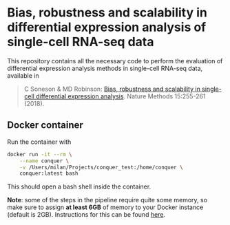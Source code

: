 # Bias, robustness and scalability in differential expression analysis of single-cell RNA-seq data

This repository contains all the necessary code to perform the evaluation of differential expression analysis methods in single-cell RNA-seq data, available in 

> C Soneson & MD Robinson: [Bias, robustness and scalability in single-cell differential expression analysis](https://www.nature.com/articles/nmeth.4612). Nature Methods 15:255-261 (2018).


## Docker container

Run the container with 

```bash
docker run -it --rm \
	--name conquer \
	-v /Users/milan/Projects/conquer_test:/home/conquer \
    conquer:latest bash
```

This should open a bash shell inside the container.

__Note__: some of the steps in the pipeline require quite some memory, so make sure to assign __at least 6GB__ of memory to your Docker instance (default is 2GB). Instructions for this can be found [here](https://stackoverflow.com/a/44533437/11801854).
